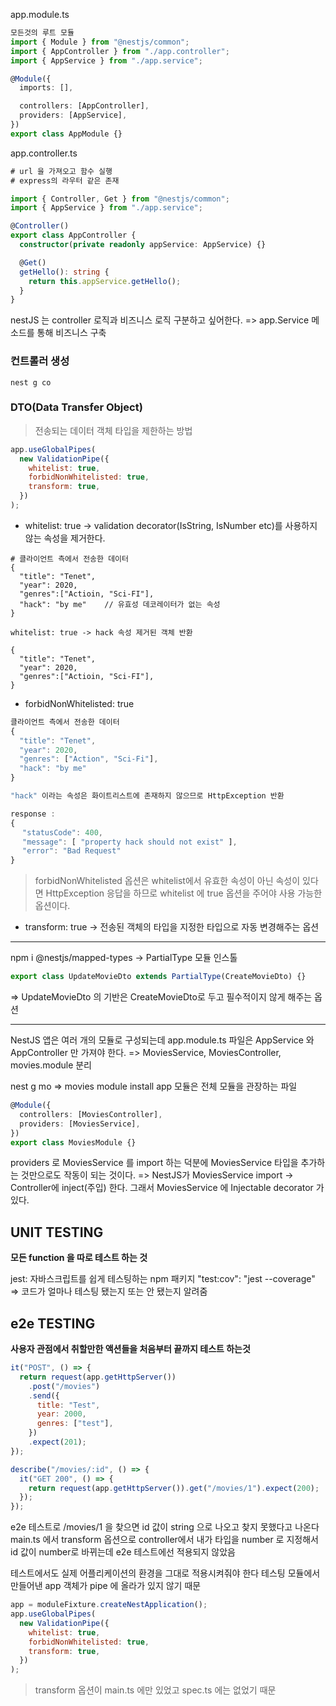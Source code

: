 app.module.ts

```typescript
모든것의 루트 모듈
import { Module } from "@nestjs/common";
import { AppController } from "./app.controller";
import { AppService } from "./app.service";

@Module({
  imports: [],

  controllers: [AppController],
  providers: [AppService],
})
export class AppModule {}
```

app.controller.ts

```typescript
# url 을 가져오고 함수 실행
# express의 라우터 같은 존재

import { Controller, Get } from "@nestjs/common";
import { AppService } from "./app.service";

@Controller()
export class AppController {
  constructor(private readonly appService: AppService) {}

  @Get()
  getHello(): string {
    return this.appService.getHello();
  }
}
```

nestJS 는 controller 로직과 비즈니스 로직 구분하고 싶어한다.
=> app.Service 메소드를 통해 비즈니스 구축

### 컨트롤러 생성

```terminal
nest g co
```

### DTO(Data Transfer Object)

> 전송되는 데이터 객체 타입을 제한하는 방법

```javascript
app.useGlobalPipes(
  new ValidationPipe({
    whitelist: true,
    forbidNonWhitelisted: true,
    transform: true,
  })
);
```

- whitelist: true -> validation decorator(IsString, IsNumber etc)를 사용하지 않는 속성을 제거한다.

```javscript
# 클라이언트 측에서 전송한 데이터
{
  "title": "Tenet",
  "year": 2020,
  "genres":["Actioin, "Sci-FI"],
  "hack": "by me"    // 유효성 데코레이터가 없는 속성
}

whitelist: true -> hack 속성 제거된 객체 반환

{
  "title": "Tenet",
  "year": 2020,
  "genres":["Actioin, "Sci-FI"],
}
```

- forbidNonWhitelisted: true

```javascript
클라이언트 측에서 전송한 데이터
{
  "title": "Tenet",
  "year": 2020,
  "genres": ["Action", "Sci-Fi"],
  "hack": "by me"
}

"hack" 이라는 속성은 화이트리스트에 존재하지 않으므로 HttpException 반환

response :
{
　 "statusCode": 400,
　 "message": [ "property hack should not exist" ],
　 "error": "Bad Request"
}
```

> forbidNonWhitelisted 옵션은 whitelist에서 유효한 속성이 아닌 속성이 있다면 HttpException 응답을 하므로 whitelist 에 true 옵션을 주어야 사용 가능한 옵션이다.

- transform: true -> 전송된 객체의 타입을 지정한 타입으로 자동 변경해주는 옵션

<hr>

npm i @nestjs/mapped-types -> PartialType 모듈 인스톨

```javascript
export class UpdateMovieDto extends PartialType(CreateMovieDto) {}
```

=> UpdateMovieDto 의 기반은 CreateMovieDto로 두고 필수적이지 않게 해주는 옵션

<hr>

NestJS 앱은 여러 개의 모듈로 구성되는데 app.module.ts 파일은 AppService 와 AppController 만 가져야 한다.
=> MoviesService, MoviesController, movies.module 분리

nest g mo => movies module install
app 모듈은 전체 모듈을 관장하는 파일

```typescript
@Module({
  controllers: [MoviesController],
  providers: [MoviesService],
})
export class MoviesModule {}
```

providers 로 MoviesService 를 import 하는 덕분에 MoviesService 타입을 추가하는 것만으로도 작동이 되는 것이다.
=> NestJS가 MoviesService import -> Controller에 inject(주입) 한다. 그래서 MoviesService 에 Injectable decorator 가 있다.

## UNIT TESTING

**모든 function 을 따로 테스트 하는 것**

jest: 자바스크립트를 쉽게 테스팅하는 npm 패키지
"test:cov": "jest --coverage" => 코드가 얼마나 테스팅 됐는지 또는 안 됐는지 알려줌

## e2e TESTING

**사용자 관점에서 취할만한 액션들을 처음부터 끝까지 테스트 하는것**

```javascript
it("POST", () => {
  return request(app.getHttpServer())
    .post("/movies")
    .send({
      title: "Test",
      year: 2000,
      genres: ["test"],
    })
    .expect(201);
});

describe("/movies/:id", () => {
  it("GET 200", () => {
    return request(app.getHttpServer()).get("/movies/1").expect(200);
  });
});
```

e2e 테스트로 /movies/1 을 찾으면 id 값이 string 으로 나오고 찾지 못했다고 나온다
main.ts 에서 transform 옵션으로 controller에서 내가 타입을 number 로 지정해서 id 값이 number로 바뀌는데
e2e 테스트에선 적용되지 않았음

테스트에서도 실제 어플리케이션의 환경을 그대로 적용시켜줘야 한다
테스팅 모듈에서 만들어낸 app 객체가 pipe 에 올라가 있지 않기 때문

```javascript
app = moduleFixture.createNestApplication();
app.useGlobalPipes(
  new ValidationPipe({
    whitelist: true,
    forbidNonWhitelisted: true,
    transform: true,
  })
);
```

> transform 옵션이 main.ts 에만 있었고 spec.ts 에는 없었기 때문
